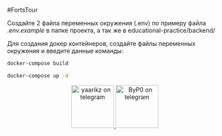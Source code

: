 #FortsTour

Создайте 2 файла переменных окружения (.env) по примеру файла *.env.example* в папке проекта, а так же в educational-practice/backend/

Для создания докер контейнеров, создайте файлы переменных окружения и введите данные команды:

```bash
docker-compose build

docker-compose up -d
```

<div id="footer" align="center" style="border-radius: 6px;">
    <a href="https://t.me/yaarikz">
        <img src="https://cdn4.cdn-telegram.org/file/S595bsS8j_f-kb40DiEl7X8UF2Br515JNjPuCJAqoUHkOE0SB7pQr8oI4trGTJZYFcESdOs0kuhoxt2NijLFR6cNH618c58iRO4mlEqUMM1JzDcBvWz9Lk7TbAaCcIM4cTTm7AOi5vIPiyfQQ7KX0OK2R9PIy3hUc6uwk3WRS_ASa7flpDf3yQ2XjVLkpL9W83oV9iaosUMqOVC_soRChThne21kVQzkcQZj4iLYbzGKZu2jdSDmnkor41LNjW0XE-8r7ej6cPwXSJpHbp7_OnZv7VUAGptOqHomF_fjquwxKhg-IqDWILbcxTc12Q448XSospOM606sP6dU961A_w.jpg" style="height: 100px;" alt="yaarikz on telegram"/>
    </a>
    <a href="https://t.me/ecco_gtr">
        <img src="https://cdn4.cdn-telegram.org/file/c8COFzedLh9RENxthKzCq2PWth7WMclXOc37ZeOJsm2ZJRGJnp3YKUcnpCB5FojxTkAYB5yE4Yy7XPe_GV_NuRWeowG62gZoG7WPvB4TPIIucTfR4TybnuUv3ZTQndPHfI_Nd-3_yxu7chQ0egeH99oTN7bVqf5zLQCwXcCgLqQMr1tX7pikFT3xkmiW0xYW2Qkb1Joi0ckqq3zmq3UFPNeIngoYhxziPN-6yT-ZIx8OJWJW6Bnbea61nwPG4z_ll9wZe5fBk0UWIEbd3-ie7IqlNFGltDmtn5RmPRfTuv2-buV5a-wyKNhDflYLmnWC9l7jIOAW4G8fxdrlm8_PNA.jpg" style="height: 100px;" alt="ByP0 on telegram"/>
    </a>
</div>